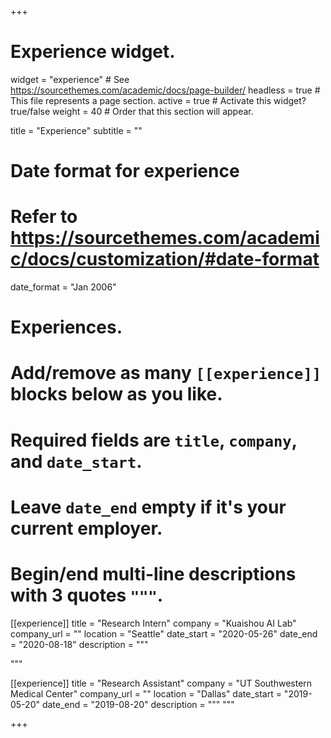 +++
# Experience widget.
widget = "experience"  # See https://sourcethemes.com/academic/docs/page-builder/
headless = true  # This file represents a page section.
active = true  # Activate this widget? true/false
weight = 40  # Order that this section will appear.

title = "Experience"
subtitle = ""

# Date format for experience
#   Refer to https://sourcethemes.com/academic/docs/customization/#date-format
date_format = "Jan 2006"

# Experiences.
#   Add/remove as many `[[experience]]` blocks below as you like.
#   Required fields are `title`, `company`, and `date_start`.
#   Leave `date_end` empty if it's your current employer.
#   Begin/end multi-line descriptions with 3 quotes `"""`.
[[experience]]
  title = "Research Intern"
  company = "Kuaishou AI Lab"
  company_url = ""
  location = "Seattle"
  date_start = "2020-05-26"
  date_end = "2020-08-18"
  description = """
  <!-- Responsibilities include:
  
  * Analysing
  * Modelling
  * Deploying -->
  """

[[experience]]
  title = "Research Assistant"
  company = "UT Southwestern Medical Center"
  company_url = ""
  location = "Dallas"
  date_start = "2019-05-20"
  date_end = "2019-08-20"
  description = """
  """

+++
